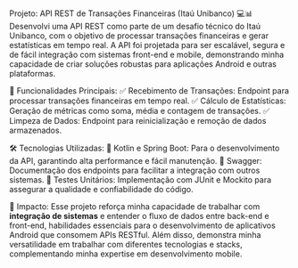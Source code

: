 Projeto: API REST de Transações Financeiras (Itaú Unibanco) 💻📊
Desenvolvi uma API REST como parte de um desafio técnico do Itaú Unibanco, com o objetivo de processar transações financeiras e gerar estatísticas em tempo real. A API foi projetada para ser escalável, segura e de fácil integração com sistemas front-end e mobile, demonstrando minha capacidade de criar soluções robustas para aplicações Android e outras plataformas.

🔹 Funcionalidades Principais:
✅ Recebimento de Transações: Endpoint para processar transações financeiras em tempo real.
✅ Cálculo de Estatísticas: Geração de métricas como soma, média e contagem de transações.
✅ Limpeza de Dados: Endpoint para reinicialização e remoção de dados armazenados.

🛠 Tecnologias Utilizadas:
🚀 Kotlin e Spring Boot: Para o desenvolvimento da API, garantindo alta performance e fácil manutenção.
📖 Swagger: Documentação dos endpoints para facilitar a integração com outros sistemas.
🧪 Testes Unitários: Implementação com JUnit e Mockito para assegurar a qualidade e confiabilidade do código.

📌 Impacto:
Esse projeto reforça minha capacidade de trabalhar com **integração de sistemas** e entender o fluxo de dados entre back-end e front-end, habilidades essenciais para o desenvolvimento de aplicativos Android que consomem APIs RESTful. Além disso, demonstra minha versatilidade em trabalhar com diferentes tecnologias e stacks, complementando minha expertise em desenvolvimento mobile. 
